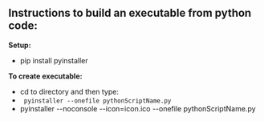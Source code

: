 ## Instructions to build an executable from python code: ##

**Setup:**
- pip install pyinstaller

**To create executable:**
- cd to directory and then type:
- <code> pyinstaller --onefile pythonScriptName.py </code>
- pyinstaller --noconsole --icon=icon.ico --onefile pythonScriptName.py
